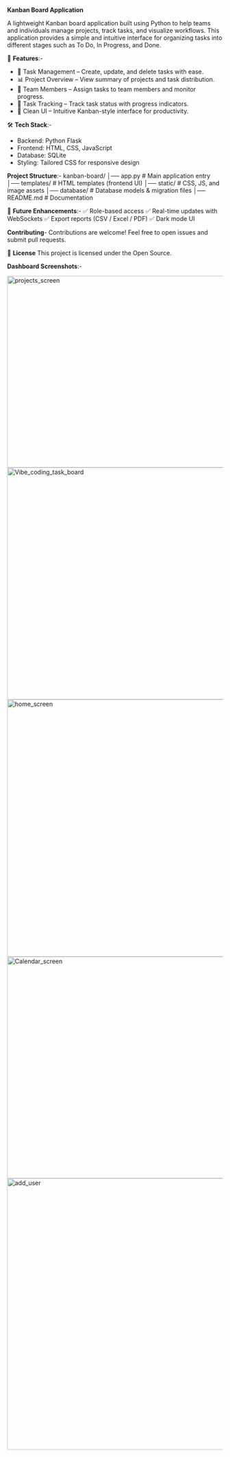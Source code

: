 **Kanban Board Application**

A lightweight Kanban board application built using Python to help teams and individuals manage projects, track tasks, and visualize workflows. This application provides a simple and intuitive interface for organizing tasks into different stages such as To Do, In Progress, and Done.

🚀 **Features**:-

- 📌 Task Management – Create, update, and delete tasks with ease.
- 📊 Project Overview – View summary of projects and task distribution.
- 👥 Team Members – Assign tasks to team members and monitor progress.
- 📅 Task Tracking – Track task status with progress indicators.
- 🎨 Clean UI – Intuitive Kanban-style interface for productivity.

🛠️ **Tech Stack**:-
- Backend: Python Flask
- Frontend: HTML, CSS, JavaScript 
- Database: SQLite 
- Styling: Tailored CSS for responsive design

**Project Structure**:-
kanban-board/
│── app.py              # Main application entry
│── templates/          # HTML templates (frontend UI)
│── static/             # CSS, JS, and image assets
│── database/           # Database models & migration files
│── README.md           # Documentation


🔮 **Future Enhancements**:-
✅ Role-based access
✅ Real-time updates with WebSockets
✅ Export reports (CSV / Excel / PDF)
✅ Dark mode UI

**Contributing**-
Contributions are welcome! Feel free to open issues and submit pull requests.

📜 **License**
This project is licensed under the Open Source.

**Dashboard Screenshots**:-

<img width="1027" height="447" alt="projects_screen" src="https://github.com/user-attachments/assets/f5ea0a81-2d76-42c3-a708-0eb091e6c3a6" />

<img width="1269" height="541" alt="Vibe_coding_task_board" src="https://github.com/user-attachments/assets/d9cab746-82e2-48fb-8bfb-82ac33ce02d5" />

<img width="1296" height="600" alt="home_screen" src="https://github.com/user-attachments/assets/2f5f6d82-b13e-479f-aabf-395f6a99349f" />

<img width="1218" height="517" alt="Calendar_screen" src="https://github.com/user-attachments/assets/f4d48e7f-6a0f-4b7b-99dd-2e8e60ae01d8" />
<img width="852" height="633" alt="add_user" src="https://github.com/user-attachments/assets/c0555f07-6660-4ec9-8ca4-86ee8e0acac6" />





